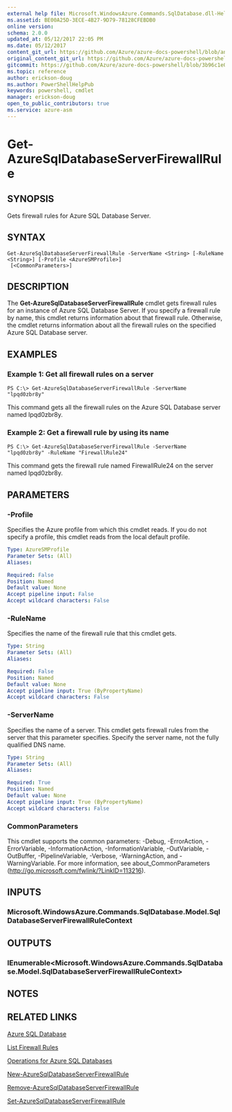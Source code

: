 ```yaml
---
external help file: Microsoft.WindowsAzure.Commands.SqlDatabase.dll-Help.xml
ms.assetid: BE00A25D-3ECE-4B27-9D79-78128CFEBDB0
online version:
schema: 2.0.0
updated_at: 05/12/2017 22:05 PM
ms.date: 05/12/2017
content_git_url: https://github.com/Azure/azure-docs-powershell/blob/anne052617/azureps-cmdlets-docs/ServiceManagement/Azure/v4.0.0/Get-AzureSqlDatabaseServerFirewallRule.md
original_content_git_url: https://github.com/Azure/azure-docs-powershell/blob/anne052617/azureps-cmdlets-docs/ServiceManagement/Azure/v4.0.0/Get-AzureSqlDatabaseServerFirewallRule.md
gitcommit: https://github.com/Azure/azure-docs-powershell/blob/3b96c1e0b28fc56dfbf6de55728d5478e0d02def
ms.topic: reference
author: erickson-doug
ms.author: PowerShellHelpPub
keywords: powershell, cmdlet
manager: erickson-doug
open_to_public_contributors: true
ms.service: azure-asm
---
```


# Get-AzureSqlDatabaseServerFirewallRule

## SYNOPSIS
Gets firewall rules for Azure SQL Database Server.

## SYNTAX

```
Get-AzureSqlDatabaseServerFirewallRule -ServerName <String> [-RuleName <String>] [-Profile <AzureSMProfile>]
 [<CommonParameters>]
```

## DESCRIPTION
The **Get-AzureSqlDatabaseServerFirewallRule** cmdlet gets firewall rules for an instance of Azure SQL Database Server.
If you specify a firewall rule by name, this cmdlet returns information about that firewall rule.
Otherwise, the cmdlet returns information about all the firewall rules on the specified Azure SQL Database server.

## EXAMPLES

### Example 1: Get all firewall rules on a server
```
PS C:\> Get-AzureSqlDatabaseServerFirewallRule -ServerName "lpqd0zbr8y"
```

This command gets all the firewall rules on the Azure SQL Database server named lpqd0zbr8y.

### Example 2: Get a firewall rule by using its name
```
PS C:\> Get-AzureSqlDatabaseServerFirewallRule -ServerName "lpqd0zbr8y" -RuleName "FirewallRule24"
```

This command gets the firewall rule named FirewallRule24 on the server named lpqd0zbr8y.

## PARAMETERS

### -Profile
Specifies the Azure profile from which this cmdlet reads.
If you do not specify a profile, this cmdlet reads from the local default profile.

```yaml
Type: AzureSMProfile
Parameter Sets: (All)
Aliases: 

Required: False
Position: Named
Default value: None
Accept pipeline input: False
Accept wildcard characters: False
```

### -RuleName
Specifies the name of the firewall rule that this cmdlet gets.

```yaml
Type: String
Parameter Sets: (All)
Aliases: 

Required: False
Position: Named
Default value: None
Accept pipeline input: True (ByPropertyName)
Accept wildcard characters: False
```

### -ServerName
Specifies the name of a server.
This cmdlet gets firewall rules from the server that this parameter specifies.
Specify the server name, not the fully qualified DNS name.

```yaml
Type: String
Parameter Sets: (All)
Aliases: 

Required: True
Position: Named
Default value: None
Accept pipeline input: True (ByPropertyName)
Accept wildcard characters: False
```

### CommonParameters
This cmdlet supports the common parameters: -Debug, -ErrorAction, -ErrorVariable, -InformationAction, -InformationVariable, -OutVariable, -OutBuffer, -PipelineVariable, -Verbose, -WarningAction, and -WarningVariable. For more information, see about_CommonParameters (http://go.microsoft.com/fwlink/?LinkID=113216).

## INPUTS

### Microsoft.WindowsAzure.Commands.SqlDatabase.Model.SqlDatabaseServerFirewallRuleContext

## OUTPUTS

### IEnumerable\<Microsoft.WindowsAzure.Commands.SqlDatabase.Model.SqlDatabaseServerFirewallRuleContext\>

## NOTES

## RELATED LINKS

[Azure SQL Database](https://azure.microsoft.com/en-us/services/sql-database/)

[List Firewall Rules](https://msdn.microsoft.com/en-us/library/azure/dn505715.aspx)

[Operations for Azure SQL Databases](https://msdn.microsoft.com/en-us/library/azure/dn505719.aspx)

[New-AzureSqlDatabaseServerFirewallRule](./New-AzureSqlDatabaseServerFirewallRule.md)

[Remove-AzureSqlDatabaseServerFirewallRule](./Remove-AzureSqlDatabaseServerFirewallRule.md)

[Set-AzureSqlDatabaseServerFirewallRule](./Set-AzureSqlDatabaseServerFirewallRule.md)


